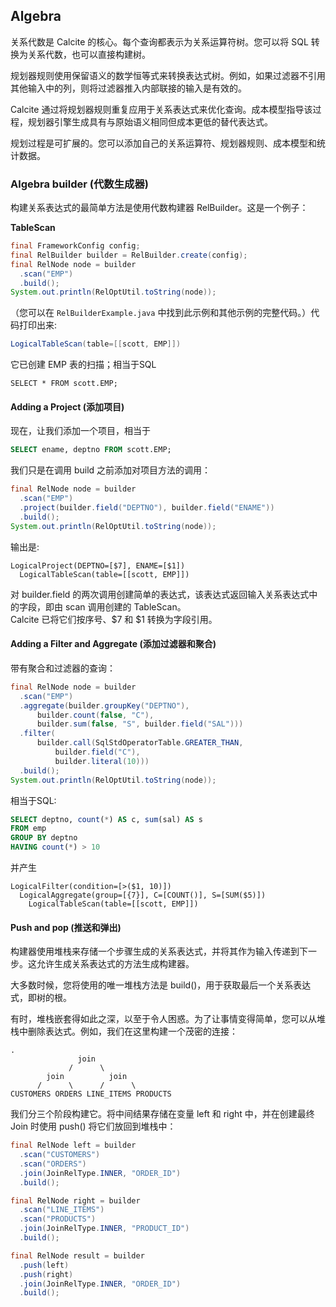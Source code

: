 ## Algebra      

关系代数是 Calcite 的核心。每个查询都表示为关系运算符树。您可以将 SQL 转换为关系代数，也可以直接构建树。        

规划器规则使用保留语义的数学恒等式来转换表达式树。例如，如果过滤器不引用其他输入中的列，则将过滤器推入内部联接的输入是有效的。      

Calcite 通过将规划器规则重复应用于关系表达式来优化查询。成本模型指导该过程，规划器引擎生成具有与原始语义相同但成本更低的替代表达式。        

规划过程是可扩展的。您可以添加自己的关系运算符、规划器规则、成本模型和统计数据。        

### Algebra builder (代数生成器)    
构建关系表达式的最简单方法是使用代数构建器 RelBuilder。这是一个例子：       

**TableScan**   
```java
final FrameworkConfig config;
final RelBuilder builder = RelBuilder.create(config);
final RelNode node = builder
  .scan("EMP")
  .build();
System.out.println(RelOptUtil.toString(node));      
```

（您可以在 `RelBuilderExample.java` 中找到此示例和其他示例的完整代码。）代码打印出来:     
```java
LogicalTableScan(table=[[scott, EMP]])      
```
它已创建 EMP 表的扫描；相当于SQL        
```
SELECT * FROM scott.EMP;    
```

#### Adding a Project (添加项目)        
现在，让我们添加一个项目，相当于    
```sql
SELECT ename, deptno FROM scott.EMP;    
```  
我们只是在调用 build 之前添加对项目方法的调用： 
```java 
final RelNode node = builder
  .scan("EMP")
  .project(builder.field("DEPTNO"), builder.field("ENAME"))
  .build();
System.out.println(RelOptUtil.toString(node));
```
输出是:     
```
LogicalProject(DEPTNO=[$7], ENAME=[$1])
  LogicalTableScan(table=[[scott, EMP]])        
```     
对 builder.field 的两次调用创建简单的表达式，该表达式返回输入关系表达式中的字段，即由 scan 调用创建的 TableScan。       
Calcite 已将它们按序号、$7 和 $1 转换为字段引用。   


#### Adding a Filter and Aggregate (添加过滤器和聚合)   
带有聚合和过滤器的查询：        
```java
final RelNode node = builder
  .scan("EMP")
  .aggregate(builder.groupKey("DEPTNO"),
      builder.count(false, "C"),
      builder.sum(false, "S", builder.field("SAL")))
  .filter(
      builder.call(SqlStdOperatorTable.GREATER_THAN,
          builder.field("C"),
          builder.literal(10)))
  .build();
System.out.println(RelOptUtil.toString(node));      
```     
相当于SQL:  
```sql
SELECT deptno, count(*) AS c, sum(sal) AS s
FROM emp
GROUP BY deptno
HAVING count(*) > 10
```
并产生      

```
LogicalFilter(condition=[>($1, 10)])
  LogicalAggregate(group=[{7}], C=[COUNT()], S=[SUM($5)])
    LogicalTableScan(table=[[scott, EMP]])
```

#### Push and pop (推送和弹出)
构建器使用堆栈来存储一个步骤生成的关系表达式，并将其作为输入传递到下一步。这允许生成关系表达式的方法生成构建器。        

大多数时候，您将使用的唯一堆栈方法是 build()，用于获取最后一个关系表达式，即树的根。            

有时，堆栈嵌套得如此之深，以至于令人困惑。为了让事情变得简单，您可以从堆栈中删除表达式。例如，我们在这里构建一个茂密的连接：            

```
.
               join
             /      \
        join          join
      /      \      /      \
CUSTOMERS ORDERS LINE_ITEMS PRODUCTS
```

我们分三个阶段构建它。将中间结果存储在变量 left 和 right 中，并在创建最终 Join 时使用 push() 将它们放回到堆栈中：       
```java
final RelNode left = builder
  .scan("CUSTOMERS")
  .scan("ORDERS")
  .join(JoinRelType.INNER, "ORDER_ID")
  .build();

final RelNode right = builder
  .scan("LINE_ITEMS")
  .scan("PRODUCTS")
  .join(JoinRelType.INNER, "PRODUCT_ID")
  .build();

final RelNode result = builder
  .push(left)
  .push(right)
  .join(JoinRelType.INNER, "ORDER_ID")
  .build();
``` 

